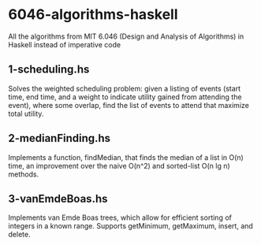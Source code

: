 6046-algorithms-haskell
=======================

All the algorithms from MIT 6.046 (Design and Analysis of Algorithms) in Haskell instead of imperative code

1-scheduling.hs
---------------

Solves the weighted scheduling problem: given a listing of events (start time, end time, and a weight to indicate utility gained from attending the event), where some overlap, find the list of events to attend that maximize total utility.

2-medianFinding.hs
------------------

Implements a function, findMedian, that finds the median of a list in O(n) time, an improvement over the naive O(n^2) and sorted-list O(n lg n) methods.

3-vanEmdeBoas.hs
----------------

Implements van Emde Boas trees, which allow for efficient sorting of integers in a known range. Supports getMinimum, getMaximum, insert, and delete.
